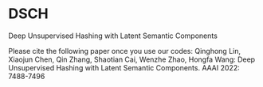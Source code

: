 # DSCH
Deep Unsupervised Hashing with Latent Semantic Components


Please cite the following paper once you use our codes:
Qinghong Lin, Xiaojun Chen, Qin Zhang, Shaotian Cai, Wenzhe Zhao, Hongfa Wang: Deep Unsupervised Hashing with Latent Semantic Components. AAAI 2022: 7488-7496
